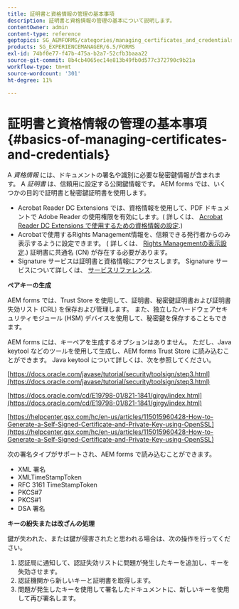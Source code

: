 ```yaml
---
title: 証明書と資格情報の管理の基本事項
description: 証明書と資格情報の管理の基本について説明します。
contentOwner: admin
content-type: reference
geptopics: SG_AEMFORMS/categories/managing_certificates_and_credentials
products: SG_EXPERIENCEMANAGER/6.5/FORMS
exl-id: 74bf0e77-f47b-475a-b2a7-52cfb3baaa22
source-git-commit: 8b4cb4065ec14e813b49fb0d577c372790c9b21a
workflow-type: tm+mt
source-wordcount: '301'
ht-degree: 11%

---
```


# 証明書と資格情報の管理の基本事項 {#basics-of-managing-certificates-and-credentials}

A *資格情報* には、ドキュメントの署名や識別に必要な秘密鍵情報が含まれます。 A *証明書* は、信頼用に設定する公開鍵情報です。 AEM forms では、いくつかの目的で証明書と秘密鍵証明書を使用します。

* Acrobat Reader DC Extensions では、資格情報を使用して、PDF ドキュメントで Adobe Reader の使用権限を有効にします。( 詳しくは、 [Acrobat Reader DC Extensions で使用するための資格情報の設定](/help/forms/using/admin-help/configuring-credentials-acrobat-reader-dc.md#configuring-credentials-for-use-with-acrobat-reader-dc-extensions).)
* Acrobatで使用するRights Management情報を、信頼できる発行者からのみ表示するように設定できます。 ( 詳しくは、 [Rights Managementの表示設定](/help/forms/using/admin-help/configuring-client-server-options.md#configure-document-security-display-settings).) 証明書に共通名 (CN) が存在する必要があります。
* Signature サービスは証明書と資格情報にアクセスします。 Signature サービスについて詳しくは、 [サービスリファレンス](https://www.adobe.com/go/learn_aemforms_services_65_jp).

**ペアキーの生成**

AEM forms では、Trust Store を使用して、証明書、秘密鍵証明書および証明書失効リスト (CRL) を保存および管理します。 また、独立したハードウェアセキュリティモジュール (HSM) デバイスを使用して、秘密鍵を保存することもできます。

AEM forms には、キーペアを生成するオプションはありません。 ただし、Java keytool などのツールを使用して生成し、AEM forms Trust Store に読み込むことができます。 Java keytool について詳しくは、次を参照してください。

[https://docs.oracle.com/javase/tutorial/security/toolsign/step3.html](https://docs.oracle.com/javase/tutorial/security/toolsign/step3.html)

[https://docs.oracle.com/cd/E19798-01/821-1841/gjrgy/index.html](https://docs.oracle.com/cd/E19798-01/821-1841/gjrgy/index.html)

[https://helpcenter.gsx.com/hc/en-us/articles/115015960428-How-to-Generate-a-Self-Signed-Certificate-and-Private-Key-using-OpenSSL](https://helpcenter.gsx.com/hc/en-us/articles/115015960428-How-to-Generate-a-Self-Signed-Certificate-and-Private-Key-using-OpenSSL)

次の署名タイプがサポートされ、AEM forms で読み込むことができます。

* XML 署名
* XMLTimeStampToken
* RFC 3161 TimeStampToken
* PKCS#7
* PKCS#1
* DSA 署名

**キーの紛失または改ざんの処理**

鍵が失われた、または鍵が侵害されたと思われる場合は、次の操作を行ってください。

1. 認証局に通知して、認証失効リストに問題が発生したキーを追加し、キーを失効させます。
1. 認証機関から新しいキーと証明書を取得します。
1. 問題が発生したキーを使用して署名したドキュメントに、新しいキーを使用して再び署名します。
